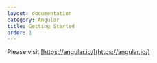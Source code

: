 ```yaml
---
layout: documentation
category: Angular
title: Getting Started
order: 1
---
```


Please visit [https://angular.io/](https://angular.io/)
